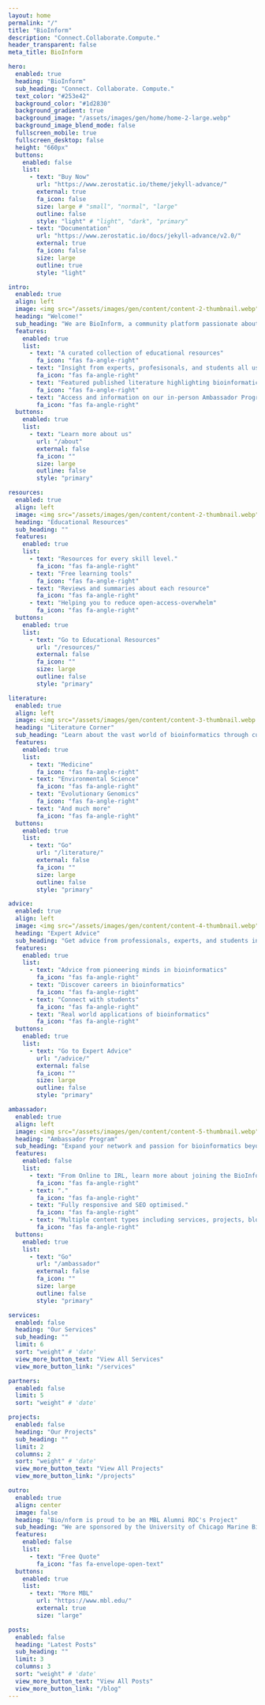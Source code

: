 ```yaml
---
layout: home
permalink: "/"
title: "BioInform"
description: "Connect.Collaborate.Compute."
header_transparent: false
meta_title: BioInform

hero:
  enabled: true
  heading: "BioInform"
  sub_heading: "Connect. Collaborate. Compute."
  text_color: "#253e42"
  background_color: "#1d2830"
  background_gradient: true
  background_image: "/assets/images/gen/home/home-2-large.webp"
  background_image_blend_mode: false
  fullscreen_mobile: true
  fullscreen_desktop: false
  height: "660px"
  buttons:
    enabled: false
    list:
      - text: "Buy Now"
        url: "https://www.zerostatic.io/theme/jekyll-advance/"
        external: true
        fa_icon: false
        size: large # "small", "normal", "large"
        outline: false
        style: "light" # "light", "dark", "primary"
      - text: "Documentation"
        url: "https://www.zerostatic.io/docs/jekyll-advance/v2.0/"
        external: true
        fa_icon: false
        size: large
        outline: true
        style: "light"

intro:
  enabled: true
  align: left
  image: <img src="/assets/images/gen/content/content-2-thumbnail.webp" alt="Image" width="360" height="360">
  heading: "Welcome!"
  sub_heading: "We are BioInform, a community platform passionate about interdisciplinary collaboration and and promoting STEM education through the lens of bioinformatics. Our website features:"
  features:
    enabled: true
    list:
      - text: "A curated collection of educational resources"
        fa_icon: "fas fa-angle-right"
      - text: "Insight from experts, profesisonals, and students all using bioinformatics in their careers."
        fa_icon: "fas fa-angle-right"
      - text: "Featured published literature highlighting bioinformatics across scientific fields"
        fa_icon: "fas fa-angle-right"
      - text: "Access and information on our in-person Ambassador Program"
        fa_icon: "fas fa-angle-right"
  buttons:
    enabled: true
    list:
      - text: "Learn more about us"
        url: "/about"
        external: false
        fa_icon: ""
        size: large
        outline: false
        style: "primary"

resources:
  enabled: true
  align: left
  image: <img src="/assets/images/gen/content/content-2-thumbnail.webp" alt="Image" width="360" height="360">
  heading: "Educational Resources"
  sub_heading: ""
  features:
    enabled: true
    list:
      - text: "Resources for every skill level."
        fa_icon: "fas fa-angle-right"
      - text: "Free learning tools"
        fa_icon: "fas fa-angle-right"
      - text: "Reviews and summaries about each resource"
        fa_icon: "fas fa-angle-right"
      - text: "Helping you to reduce open-access-overwhelm"
        fa_icon: "fas fa-angle-right"
  buttons:
    enabled: true
    list:
      - text: "Go to Educational Resources"
        url: "/resources/"
        external: false
        fa_icon: ""
        size: large
        outline: false
        style: "primary"

literature:
  enabled: true
  align: left
  image: <img src="/assets/images/gen/content/content-3-thumbnail.webp alt="Image" width="360" height="360">"
  heading: "Literature Corner"
  sub_heading: "Learn about the vast world of bioinformatics through curated literature selection covering:"
  features:
    enabled: true
    list:
      - text: "Medicine"
        fa_icon: "fas fa-angle-right"
      - text: "Environmental Science"
        fa_icon: "fas fa-angle-right"
      - text: "Evolutionary Genomics"
        fa_icon: "fas fa-angle-right"
      - text: "And much more"
        fa_icon: "fas fa-angle-right"
  buttons:
    enabled: true
    list:
      - text: "Go"
        url: "/literature/"
        external: false
        fa_icon: ""
        size: large
        outline: false
        style: "primary"

advice:
  enabled: true
  align: left
  image: <img src="/assets/images/gen/content/content-4-thumbnail.webp" alt="Image" width="360" height="360">
  heading: "Expert Advice"
  sub_heading: "Get advice from professionals, experts, and students in the field of bioinformatics."
  features:
    enabled: true
    list:
      - text: "Advice from pioneering minds in bioinformatics"
        fa_icon: "fas fa-angle-right"
      - text: "Discover careers in bioinformatics"
        fa_icon: "fas fa-angle-right"
      - text: "Connect with students"
        fa_icon: "fas fa-angle-right"
      - text: "Real world applications of bioinformatics"
        fa_icon: "fas fa-angle-right"
  buttons:
    enabled: true
    list:
      - text: "Go to Expert Advice"
        url: "/advice/"
        external: false
        fa_icon: ""
        size: large
        outline: false
        style: "primary"

ambassador:
  enabled: true
  align: left
  image: <img src="/assets/images/gen/content/content-5-thumbnail.webp" alt="Image" width="360" height="360">
  heading: "Ambassador Program"
  sub_heading: "Expand your network and passion for bioinformatics beyond the website and connect with local institutions"
  features:
    enabled: false
    list:
      - text: "From Online to IRL, learn more about joining the BioInform Ambassador program"
        fa_icon: "fas fa-angle-right"
      - text: "."
        fa_icon: "fas fa-angle-right"
      - text: "Fully responsive and SEO optimised."
        fa_icon: "fas fa-angle-right"
      - text: "Multiple content types including services, projects, blog and more."
        fa_icon: "fas fa-angle-right"
  buttons:
    enabled: true
    list:
      - text: "Go"
        url: "/ambassador"
        external: false
        fa_icon: ""
        size: large
        outline: false
        style: "primary"

services:
  enabled: false
  heading: "Our Services"
  sub_heading: ""
  limit: 6
  sort: "weight" # 'date'
  view_more_button_text: "View All Services"
  view_more_button_link: "/services"

partners:
  enabled: false
  limit: 5
  sort: "weight" # 'date'

projects:
  enabled: false
  heading: "Our Projects"
  sub_heading: ""
  limit: 2
  columns: 2
  sort: "weight" # 'date'
  view_more_button_text: "View All Projects"
  view_more_button_link: "/projects"

outro:
  enabled: true
  align: center
  image: false
  heading: "Bio/nform is proud to be an MBL Alumni ROC's Project" 
  sub_heading: "We are sponsored by the University of Chicago Marine Biological Laboratory's Alumni ROC's Award. BioInform's mission is to extend the collaborative environment of the MBL to the global community."
  features:
    enabled: false
    list:
      - text: "Free Quote"
        fa_icon: "fas fa-envelope-open-text"
  buttons:
    enabled: true
    list:
      - text: "More MBL"
        url: "https://www.mbl.edu/"
        external: true
        size: "large"

posts:
  enabled: false
  heading: "Latest Posts"
  sub_heading: ""
  limit: 3
  columns: 3
  sort: "weight" # 'date'
  view_more_button_text: "View All Posts"
  view_more_button_link: "/blog"
---
```


